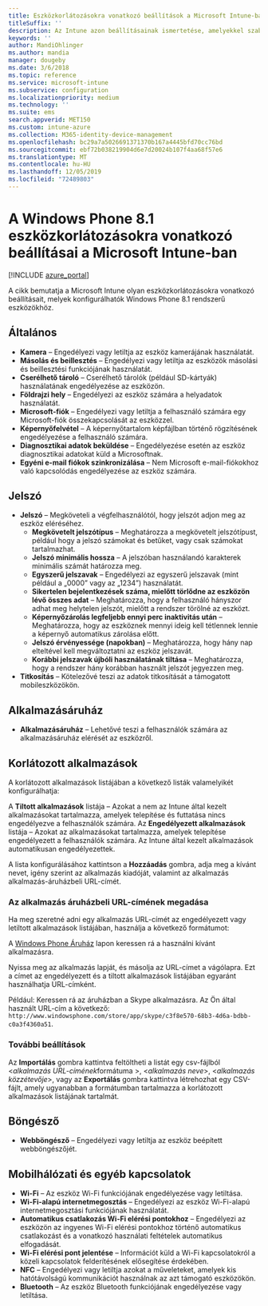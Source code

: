 ```yaml
---
title: Eszközkorlátozásokra vonatkozó beállítások a Microsoft Intune-ban Windows Phone 8.1 esetén
titleSuffix: ''
description: Az Intune azon beállításainak ismertetése, amelyekkel szabályozhatók az eszközbeállítások, illetve a funkciók köre a Windows Phone 8.1 rendszerű eszközökön.
keywords: ''
author: MandiOhlinger
ms.author: mandia
manager: dougeby
ms.date: 3/6/2018
ms.topic: reference
ms.service: microsoft-intune
ms.subservice: configuration
ms.localizationpriority: medium
ms.technology: ''
ms.suite: ems
search.appverid: MET150
ms.custom: intune-azure
ms.collection: M365-identity-device-management
ms.openlocfilehash: bc29a7a5026691371370b167a4445bfd70cc76bd
ms.sourcegitcommit: ebf72b038219904d6e7d20024b107f4aa68f57e6
ms.translationtype: MT
ms.contentlocale: hu-HU
ms.lasthandoff: 12/05/2019
ms.locfileid: "72489803"
---
```

# <a name="microsoft-intune-windows-phone-81-device-restriction-settings"></a>A Windows Phone 8.1 eszközkorlátozásokra vonatkozó beállításai a Microsoft Intune-ban

[!INCLUDE [azure_portal](../includes/azure_portal.md)]

A cikk bemutatja a Microsoft Intune olyan eszközkorlátozásokra vonatkozó beállításait, melyek konfigurálhatók Windows Phone 8.1 rendszerű eszközökhöz.


## <a name="general"></a>Általános

- **Kamera** – Engedélyezi vagy letiltja az eszköz kamerájának használatát.
- **Másolás és beillesztés** – Engedélyezi vagy letiltja az eszközök másolási és beillesztési funkciójának használatát.
- **Cserélhető tároló** – Cserélhető tárolók (például SD-kártyák) használatának engedélyezése az eszközön.
- **Földrajzi hely** – Engedélyezi az eszköz számára a helyadatok használatát.
- **Microsoft-fiók** – Engedélyezi vagy letiltja a felhasználó számára egy Microsoft-fiók összekapcsolását az eszközzel.
- **Képernyőfelvétel** – A képernyőtartalom képfájlban történő rögzítésének engedélyezése a felhasználó számára.
- **Diagnosztikai adatok beküldése** – Engedélyezése esetén az eszköz diagnosztikai adatokat küld a Microsoftnak.
- **Egyéni e-mail fiókok szinkronizálása** – Nem Microsoft e-mail-fiókokhoz való kapcsolódás engedélyezése az eszköz számára.

## <a name="password"></a>Jelszó

- **Jelszó** – Megköveteli a végfelhasználótól, hogy jelszót adjon meg az eszköz eléréséhez.
  - **Megkövetelt jelszótípus** – Meghatározza a megkövetelt jelszótípust, például hogy a jelszó számokat és betűket, vagy csak számokat tartalmazhat.
  - **Jelszó minimális hossza** – A jelszóban használandó karakterek minimális számát határozza meg.
  - **Egyszerű jelszavak** – Engedélyezi az egyszerű jelszavak (mint például a „0000” vagy az „1234”) használatát.
  - **Sikertelen bejelentkezések száma, mielőtt törlődne az eszközön lévő összes adat** – Meghatározza, hogy a felhasználó hányszor adhat meg helytelen jelszót, mielőtt a rendszer törölné az eszközt.
  - **Képernyőzárolás legfeljebb ennyi perc inaktivitás után** – Meghatározza, hogy az eszköznek mennyi ideig kell tétlennek lennie a képernyő automatikus zárolása előtt.
  - **Jelszó érvényessége (napokban)** – Meghatározza, hogy hány nap elteltével kell megváltoztatni az eszköz jelszavát.
  - **Korábbi jelszavak újbóli használatának tiltása** – Meghatározza, hogy a rendszer hány korábban használt jelszót jegyezzen meg.
- **Titkosítás** – Kötelezővé teszi az adatok titkosítását a támogatott mobileszközökön.

## <a name="app-store"></a>Alkalmazásáruház

- **Alkalmazásáruház** – Lehetővé teszi a felhasználók számára az alkalmazásáruház elérését az eszközről.

## <a name="restricted-apps"></a>Korlátozott alkalmazások

A korlátozott alkalmazások listájában a következő listák valamelyikét konfigurálhatja:

A **Tiltott alkalmazások** listája – Azokat a nem az Intune által kezelt alkalmazásokat tartalmazza, amelyek telepítése és futtatása nincs engedélyezve a felhasználók számára.
Az **Engedélyezett alkalmazások** listája – Azokat az alkalmazásokat tartalmazza, amelyek telepítése engedélyezett a felhasználók számára. Az Intune által kezelt alkalmazások automatikusan engedélyezettek.

A lista konfigurálásához kattintson a **Hozzáadás** gombra, adja meg a kívánt nevet, igény szerint az alkalmazás kiadóját, valamint az alkalmazás alkalmazás-áruházbeli URL-címét.

### <a name="how-to-specify-the-url-to-an-app-in-the-store"></a>Az alkalmazás áruházbeli URL-címének megadása

Ha meg szeretné adni egy alkalmazás URL-címét az engedélyezett vagy letiltott alkalmazások listájában, használja a következő formátumot:

A [Windows Phone Áruház](https://www.microsoft.com/store/apps/windows-phone) lapon keressen rá a használni kívánt alkalmazásra.

Nyissa meg az alkalmazás lapját, és másolja az URL-címet a vágólapra. Ezt a címet az engedélyezett és a tiltott alkalmazások listájában egyaránt használhatja URL-címként.

Például: Keressen rá az áruházban a Skype alkalmazásra. Az Ön által használt URL-cím a következő: `http://www.windowsphone.com/store/app/skype/c3f8e570-68b3-4d6a-bdbb-c0a3f4360a51`.



### <a name="additional-options"></a>További beállítások

Az **Importálás** gombra kattintva feltöltheti a listát egy csv-fájlból <*alkalmazás URL-címének*formátuma >, <*alkalmazás neve*>, <*alkalmazás közzétevője*>, vagy az **Exportálás** gombra kattintva létrehozhat egy CSV-fájlt, amely ugyanabban a formátumban tartalmazza a korlátozott alkalmazások listájának tartalmát.


## <a name="browser"></a>Böngésző

- **Webböngésző** – Engedélyezi vagy letiltja az eszköz beépített webböngészőjét.

## <a name="cellular-and-connectivity"></a>Mobilhálózati és egyéb kapcsolatok

- **Wi-Fi** – Az eszköz Wi-Fi funkciójának engedélyezése vagy letiltása.
- **Wi-Fi-alapú internetmegosztás** – Engedélyezi az eszköz Wi-Fi-alapú internetmegosztási funkciójának használatát.
- **Automatikus csatlakozás Wi-Fi elérési pontokhoz** – Engedélyezi az eszközön az ingyenes Wi-Fi elérési pontokhoz történő automatikus csatlakozást és a vonatkozó használati feltételek automatikus elfogadását.
- **Wi-Fi elérési pont jelentése** – Információt küld a Wi-Fi kapcsolatokról a közeli kapcsolatok felderítésének elősegítése érdekében.
- **NFC** – Engedélyezi vagy letiltja azokat a műveleteket, amelyek kis hatótávolságú kommunikációt használnak az azt támogató eszközökön.
- **Bluetooth** – Az eszköz Bluetooth funkciójának engedélyezése vagy letiltása.
